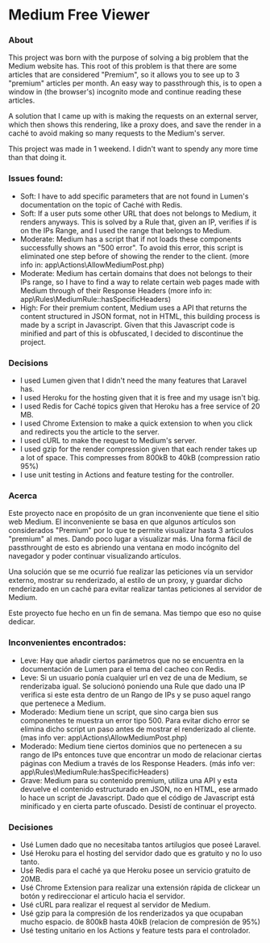 # Medium Free Viewer

### About

This project was born with the purpose of solving a big problem 
that the Medium website has.
This root of this problem is that there are some articles that are considered "Premium",
so it allows you to see up to 3 "premium" articles per month.
An easy way to passthrough this, is to open a window in (the browser's) incognito mode
and continue reading these articles.

A solution that I came up with is making the requests on an external server,
which then shows this rendering, like a proxy does, and save the render in a 
caché to avoid making so many requests to the Medium's server.

This project was made in 1 weekend. I didn't want to spendy any more time than that doing it.

### Issues found:
- Soft: I have to add specific parameters that are not found in
Lumen's documentation on the topic of Caché with Redis.
- Soft: If a user puts some other URL that does not belongs to Medium,
it renders anyways. This is solved by a Rule that, given an IP, verifies if is on the 
IPs Range, and I used the range that belongs to Medium.
- Moderate: Medium has a script that if not loads these components successfully shows an
"500 error". To avoid this error, this script is eliminated one step before of showing
the render to the client. (more info in: app\Actions\AllowMediumPost.php)
- Moderate: Medium has certain domains that does not belongs to their IPs range, so I have to 
find a way to relate certain web pages made with Medium through of their Response Headers
  (more info in: app\Rules\MediumRule::hasSpecificHeaders)
- High: For their premium content, Medium uses a API that returns the content structured in JSON
format, not in HTML, this building process is made by a script in Javascript. Given that this
Javascript code is minified and part of this is obfuscated, I decided to discontinue the project.

### Decisions

- I used Lumen given that I didn't need the many features that Laravel has.
- I used Heroku for the hosting given that it is free and my usage isn't big.
- I used Redis for Caché topics given that Heroku has a free service of 20 MB.
- I used Chrome Extension to make a quick extension to when you click and redirects you 
the article to the server.
- I used cURL to make the request to Medium's server.
- I used gzip for the render compression given that each render takes up a lot of space. This compresses
from 800kB to 40kB (compression ratio 95%)
- I use unit testing in Actions and feature testing for the controller.


### Acerca
Este proyecto nace en propósito de un gran inconveniente que tiene el sitio web Medium.
El inconveniente se basa en que algunos artículos son considerados "Premium"
por lo que te permite visualizar hasta 3 artículos "premium" al mes. 
Dando poco lugar a visualizar más.
Una forma fácil de passthrought de esto es abriendo una ventana en modo incógnito
del navegador y poder continuar visualizando artículos.

Una solución que se me ocurrió fue realizar las peticiones vía un servidor externo,
mostrar su renderizado, al estilo de un proxy, y guardar dicho renderizado 
en un caché para evitar realizar tantas peticiones al servidor de
Medium.

Este proyecto fue hecho en un fin de semana. Mas tiempo que eso no quise dedicar.

### Inconvenientes encontrados:
- Leve: Hay que añadir ciertos parámetros que no se encuentra en la
documentación de Lumen para el tema del cacheo con Redis.
- Leve: Si un usuario ponía cualquier url en vez de una de Medium, se renderizaba igual.
  Se solucionó poniendo una Rule que dado una IP verifica si este esta dentro 
 de un Rango de IPs y se puso aquel rango que pertenece a Medium.
- Moderado: Medium tiene un script, que sino carga bien sus componentes te muestra
  un error tipo 500. Para evitar dicho error se elimina dicho script un paso antes de 
  mostrar el renderizado al cliente. (mas info ver: app\Actions\AllowMediumPost.php)
- Moderado: Medium tiene ciertos dominios que no pertenecen a su rango de IPs
entonces tuve que encontrar un modo de relacionar ciertas páginas con Medium
  a través de los Response Headers. (más info ver: app\Rules\MediumRule:hasSpecificHeaders)
- Grave: Medium para su contenido premium, utiliza una API y esta devuelve el contenido
estructurado en JSON, no en HTML, ese armado lo hace un script de Javascript.
  Dado que el código de Javascript está minificado y en cierta parte ofuscado.
  Desistí de continuar el proyecto.

### Decisiones

- Usé Lumen dado que no necesitaba tantos artilugios que poseé Laravel.
- Usé Heroku para el hosting del servidor dado que es gratuito y no lo uso tanto.
- Usé Redis para el caché ya que Heroku posee un servicio gratuito de 20MB.
- Usé Chrome Extension para realizar una extensión rápida de clickear un botón 
y redireccionar el articulo hacia el servidor.
- Usé cURL para realizar el request al servidor de Medium.
- Usé gzip para la compresión de los renderizados ya que ocupaban mucho espacio.
de 800kB hasta 40kB (relacion de compresión de 95%)
- Usé testing unitario en los Actions y feature tests para el controlador.

